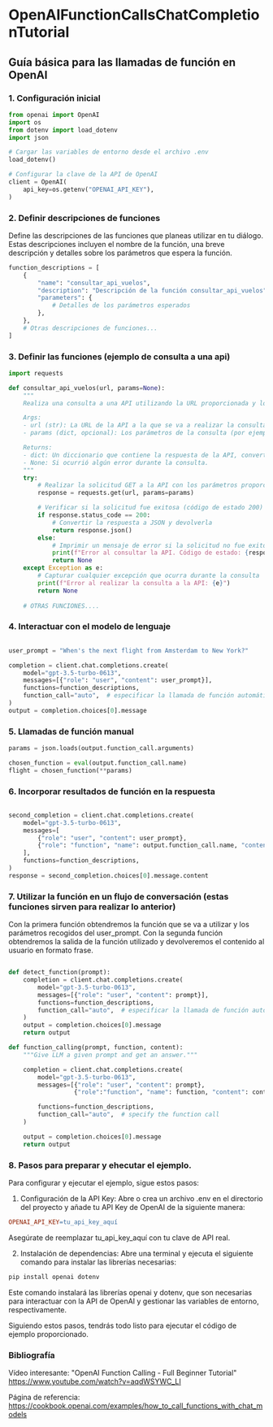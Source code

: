 # OpenAIFunctionCallsChatCompletionTutorial

## Guía básica para las llamadas de función en OpenAI

### 1. Configuración inicial

```python
from openai import OpenAI
import os
from dotenv import load_dotenv
import json

# Cargar las variables de entorno desde el archivo .env
load_dotenv()

# Configurar la clave de la API de OpenAI
client = OpenAI(
    api_key=os.getenv("OPENAI_API_KEY"),
)
```

### 2. Definir descripciones de funciones
Define las descripciones de las funciones que planeas utilizar en tu diálogo. Estas descripciones incluyen el nombre de la función, una breve descripción y detalles sobre los parámetros que espera la función.

```python
function_descriptions = [
    {
        "name": "consultar_api_vuelos",
        "description": "Descripción de la función consultar_api_vuelos",
        "parameters": {
            # Detalles de los parámetros esperados
        },
    },
    # Otras descripciones de funciones...
]
```

### 3. Definir las funciones (ejemplo de consulta a una api)
```python
import requests

def consultar_api_vuelos(url, params=None):
    """
    Realiza una consulta a una API utilizando la URL proporcionada y los parámetros (si los hay).

    Args:
    - url (str): La URL de la API a la que se va a realizar la consulta.
    - params (dict, opcional): Los parámetros de la consulta (por ejemplo, filtros o datos de búsqueda).

    Returns:
    - dict: Un diccionario que contiene la respuesta de la API, convertida a JSON.
    - None: Si ocurrió algún error durante la consulta.
    """
    try:
        # Realizar la solicitud GET a la API con los parámetros proporcionados
        response = requests.get(url, params=params)

        # Verificar si la solicitud fue exitosa (código de estado 200)
        if response.status_code == 200:
            # Convertir la respuesta a JSON y devolverla
            return response.json()
        else:
            # Imprimir un mensaje de error si la solicitud no fue exitosa
            print(f"Error al consultar la API. Código de estado: {response.status_code}")
            return None
    except Exception as e:
        # Capturar cualquier excepción que ocurra durante la consulta
        print(f"Error al realizar la consulta a la API: {e}")
        return None
    
    # OTRAS FUNCIONES....

```

 ### 4. Interactuar con el modelo de lenguaje
```python

user_prompt = "When's the next flight from Amsterdam to New York?"

completion = client.chat.completions.create(
    model="gpt-3.5-turbo-0613",
    messages=[{"role": "user", "content": user_prompt}],
    functions=function_descriptions,
    function_call="auto",  # especificar la llamada de función automática
)
output = completion.choices[0].message
```

### 5. Llamadas de función manual
```python
params = json.loads(output.function_call.arguments)

chosen_function = eval(output.function_call.name)
flight = chosen_function(**params)
```

### 6. Incorporar resultados de función en la respuesta
```python

second_completion = client.chat.completions.create(
    model="gpt-3.5-turbo-0613",
    messages=[
        {"role": "user", "content": user_prompt},
        {"role": "function", "name": output.function_call.name, "content": flight},
    ],
    functions=function_descriptions,
)
response = second_completion.choices[0].message.content
```


### 7. Utilizar la función en un flujo de conversación (estas funciones sirven para realizar lo anterior)
Con la primera función obtendremos la función que se va a utilizar y los parámetros recogidos del user_prompt. Con la segunda función obtendremos la salida de la función utilizado y devolveremos el contenido al usuario en formato frase.

```python

def detect_function(prompt):
    completion = client.chat.completions.create(
        model="gpt-3.5-turbo-0613",
        messages=[{"role": "user", "content": prompt}],
        functions=function_descriptions,
        function_call="auto",  # especificar la llamada de función automática
    )
    output = completion.choices[0].message
    return output

def function_calling(prompt, function, content):
    """Give LLM a given prompt and get an answer."""

    completion = client.chat.completions.create(
        model="gpt-3.5-turbo-0613",
        messages=[{"role": "user", "content": prompt},
                  {"role":"function", "name": function, "content": content}],

        functions=function_descriptions,
        function_call="auto",  # specify the function call
    )

    output = completion.choices[0].message
    return output

```


### 8. Pasos para preparar y ehecutar el ejemplo.

Para configurar y ejecutar el ejemplo, sigue estos pasos:

1. Configuración de la API Key:
Abre o crea un archivo .env en el directorio del proyecto y añade tu API Key de OpenAI de la siguiente manera:

```makefile
OPENAI_API_KEY=tu_api_key_aquí
```
Asegúrate de reemplazar tu_api_key_aquí con tu clave de API real.

2. Instalación de dependencias:
Abre una terminal y ejecuta el siguiente comando para instalar las librerías necesarias:

```bash
pip install openai dotenv
```

Este comando instalará las librerías openai y dotenv, que son necesarias para interactuar con la API de OpenAI y gestionar las variables de entorno, respectivamente.

Siguiendo estos pasos, tendrás todo listo para ejecutar el código de ejemplo proporcionado.


### Bibliografía
Vídeo interesante: "OpenAI Function Calling - Full Beginner Tutorial" https://www.youtube.com/watch?v=aqdWSYWC_LI

Página de referencia: https://cookbook.openai.com/examples/how_to_call_functions_with_chat_models
